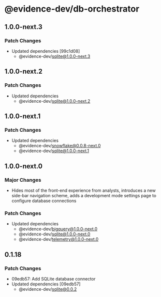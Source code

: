 # @evidence-dev/db-orchestrator

## 1.0.0-next.3

### Patch Changes

- Updated dependencies [99c1d08]
  - @evidence-dev/sqlite@1.0.0-next.3

## 1.0.0-next.2

### Patch Changes

- Updated dependencies
  - @evidence-dev/sqlite@1.0.0-next.2

## 1.0.0-next.1

### Patch Changes

- Updated dependencies
  - @evidence-dev/snowflake@0.0.8-next.0
  - @evidence-dev/sqlite@1.0.0-next.1

## 1.0.0-next.0

### Major Changes

- Hides most of the front-end experience from analysts, introduces a new side-bar navigation scheme, adds a development mode settings page to configure database connections

### Patch Changes

- Updated dependencies
  - @evidence-dev/bigquery@1.0.0-next.0
  - @evidence-dev/sqlite@1.0.0-next.0
  - @evidence-dev/telemetry@1.0.0-next.0

## 0.1.18

### Patch Changes

- 09edb57: Add SQLite database connector
- Updated dependencies [09edb57]
  - @evidence-dev/sqlite@0.0.2
